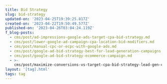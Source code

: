 ```yaml
---
title: Bid Strategy
slug: bid-strategy
updated-on: '2023-04-25T19:39:25.817Z'
created-on: '2023-04-22T19:50:49.577Z'
published-on: '2023-04-26T03:04:24.119Z'
f_blog-posts:
  - cms/post/ad-impressions-google-ads-target-cpa-bid-strategy.md
  - cms/post/lower-google-ad-campaign-cpa-location-bid-modifiers.md
  - cms/post/manual-cpc-or-ecpc-with-google-ads.md
  - cms/post/google-ad-bid-strategy-best-for-lead-generation-campaigns.md
  - cms/post/google-ad-bid-strategy-ecommerce-campaign.md
  - >-
    cms/post/maximize-conversions-vs-target-cpa-bid-strategy-lead-gen-campaigns.md
layout: '[tag].html'
tags: tag
---
```



